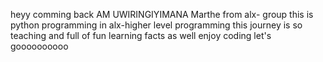 heyy
comming back 
AM UWIRINGIYIMANA Marthe from alx- group
this is python programming in alx-higher level programming 
this journey is so teaching and full of fun learning facts as well
enjoy coding let's goooooooooo